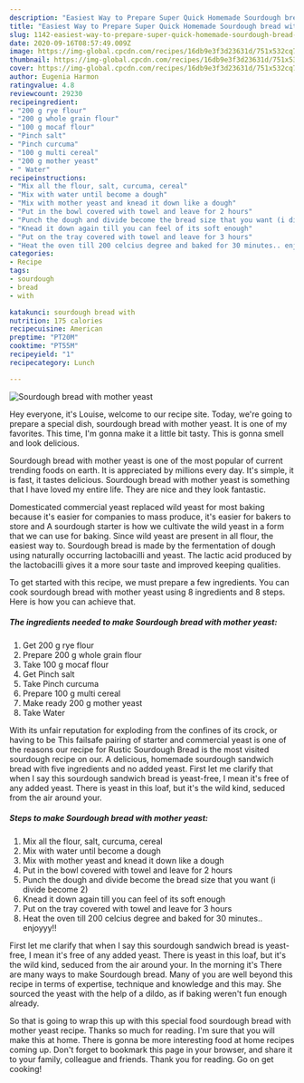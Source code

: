 ```yaml
---
description: "Easiest Way to Prepare Super Quick Homemade Sourdough bread with mother yeast"
title: "Easiest Way to Prepare Super Quick Homemade Sourdough bread with mother yeast"
slug: 1142-easiest-way-to-prepare-super-quick-homemade-sourdough-bread-with-mother-yeast
date: 2020-09-16T08:57:49.009Z
image: https://img-global.cpcdn.com/recipes/16db9e3f3d23631d/751x532cq70/sourdough-bread-with-mother-yeast-recipe-main-photo.jpg
thumbnail: https://img-global.cpcdn.com/recipes/16db9e3f3d23631d/751x532cq70/sourdough-bread-with-mother-yeast-recipe-main-photo.jpg
cover: https://img-global.cpcdn.com/recipes/16db9e3f3d23631d/751x532cq70/sourdough-bread-with-mother-yeast-recipe-main-photo.jpg
author: Eugenia Harmon
ratingvalue: 4.8
reviewcount: 29230
recipeingredient:
- "200 g rye flour"
- "200 g whole grain flour"
- "100 g mocaf flour"
- "Pinch salt"
- "Pinch curcuma"
- "100 g multi cereal"
- "200 g mother yeast"
- " Water"
recipeinstructions:
- "Mix all the flour, salt, curcuma, cereal"
- "Mix with water until become a dough"
- "Mix with mother yeast and knead it down like a dough"
- "Put in the bowl covered with towel and leave for 2 hours"
- "Punch the dough and divide become the bread size that you want (i divide become 2)"
- "Knead it down again till you can feel of its soft enough"
- "Put on the tray covered with towel and leave for 3 hours"
- "Heat the oven till 200 celcius degree and baked for 30 minutes.. enjoyyy!!"
categories:
- Recipe
tags:
- sourdough
- bread
- with

katakunci: sourdough bread with 
nutrition: 175 calories
recipecuisine: American
preptime: "PT20M"
cooktime: "PT55M"
recipeyield: "1"
recipecategory: Lunch

---
```



![Sourdough bread with mother yeast](https://img-global.cpcdn.com/recipes/16db9e3f3d23631d/751x532cq70/sourdough-bread-with-mother-yeast-recipe-main-photo.jpg)

Hey everyone, it's Louise, welcome to our recipe site. Today, we're going to prepare a special dish, sourdough bread with mother yeast. It is one of my favorites. This time, I'm gonna make it a little bit tasty. This is gonna smell and look delicious.

Sourdough bread with mother yeast is one of the most popular of current trending foods on earth. It is appreciated by millions every day. It's simple, it is fast, it tastes delicious. Sourdough bread with mother yeast is something that I have loved my entire life. They are nice and they look fantastic.

Domesticated commercial yeast replaced wild yeast for most baking because it&#39;s easier for companies to mass produce, it&#39;s easier for bakers to store and A sourdough starter is how we cultivate the wild yeast in a form that we can use for baking. Since wild yeast are present in all flour, the easiest way to. Sourdough bread is made by the fermentation of dough using naturally occurring lactobacilli and yeast. The lactic acid produced by the lactobacilli gives it a more sour taste and improved keeping qualities.


To get started with this recipe, we must prepare a few ingredients. You can cook sourdough bread with mother yeast using 8 ingredients and 8 steps. Here is how you can achieve that.

<!--inarticleads1-->

##### The ingredients needed to make Sourdough bread with mother yeast:

1. Get 200 g rye flour
1. Prepare 200 g whole grain flour
1. Take 100 g mocaf flour
1. Get Pinch salt
1. Take Pinch curcuma
1. Prepare 100 g multi cereal
1. Make ready 200 g mother yeast
1. Take  Water


With its unfair reputation for exploding from the confines of its crock, or having to be This failsafe pairing of starter and commercial yeast is one of the reasons our recipe for Rustic Sourdough Bread is the most visited sourdough recipe on our. A delicious, homemade sourdough sandwich bread with five ingredients and no added yeast. First let me clarify that when I say this sourdough sandwich bread is yeast-free, I mean it&#39;s free of any added yeast. There is yeast in this loaf, but it&#39;s the wild kind, seduced from the air around your. 

<!--inarticleads2-->

##### Steps to make Sourdough bread with mother yeast:

1. Mix all the flour, salt, curcuma, cereal
1. Mix with water until become a dough
1. Mix with mother yeast and knead it down like a dough
1. Put in the bowl covered with towel and leave for 2 hours
1. Punch the dough and divide become the bread size that you want (i divide become 2)
1. Knead it down again till you can feel of its soft enough
1. Put on the tray covered with towel and leave for 3 hours
1. Heat the oven till 200 celcius degree and baked for 30 minutes.. enjoyyy!!


First let me clarify that when I say this sourdough sandwich bread is yeast-free, I mean it&#39;s free of any added yeast. There is yeast in this loaf, but it&#39;s the wild kind, seduced from the air around your. In the morning it&#39;s There are many ways to make Sourdough bread. Many of you are well beyond this recipe in terms of expertise, technique and knowledge and this may. She sourced the yeast with the help of a dildo, as if baking weren&#39;t fun enough already. 

So that is going to wrap this up with this special food sourdough bread with mother yeast recipe. Thanks so much for reading. I'm sure that you will make this at home. There is gonna be more interesting food at home recipes coming up. Don't forget to bookmark this page in your browser, and share it to your family, colleague and friends. Thank you for reading. Go on get cooking!
